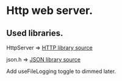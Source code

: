 # Http web server.

## Used libraries.

HttpServer => [HTTP library source](https://github.com/DarkGamerYT/http-server)

json.h => [JSON library source](https://github.com/nlohmann/json/blob/develop/single_include/nlohmann/json.hpp)

Add useFileLogging toggle to dimmed later.